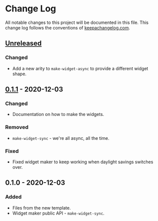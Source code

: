 # Change Log
All notable changes to this project will be documented in this file. This change log follows the conventions of [keepachangelog.com](http://keepachangelog.com/).

## [Unreleased]
### Changed
- Add a new arity to `make-widget-async` to provide a different widget shape.

## [0.1.1] - 2020-12-03
### Changed
- Documentation on how to make the widgets.

### Removed
- `make-widget-sync` - we're all async, all the time.

### Fixed
- Fixed widget maker to keep working when daylight savings switches over.

## 0.1.0 - 2020-12-03
### Added
- Files from the new template.
- Widget maker public API - `make-widget-sync`.

[Unreleased]: https://github.com/your-name/day-4/compare/0.1.1...HEAD
[0.1.1]: https://github.com/your-name/day-4/compare/0.1.0...0.1.1
